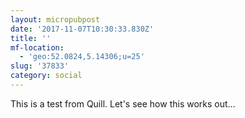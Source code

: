 ```yaml
---
layout: micropubpost
date: '2017-11-07T10:30:33.830Z'
title: ''
mf-location:
  - 'geo:52.0824,5.14306;u=25'
slug: '37833'
category: social
---
```

This is a test from Quill. Let&#39;s see how this works out...
